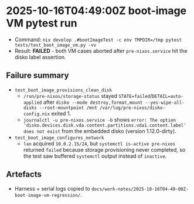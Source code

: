# 2025-10-16T04:49:00Z boot-image VM pytest run

- Command: `nix develop .#bootImageTest -c env TMPDIR=/tmp pytest tests/test_boot_image_vm.py -vv`
- Result: **FAILED** - both VM cases aborted after `pre-nixos.service` hit the disko label assertion.

## Failure summary
- `test_boot_image_provisions_clean_disk`
  - `/run/pre-nixos/storage-status` stayed `STATE=failed`/`DETAIL=auto-applied` after `disko --mode destroy,format,mount --yes-wipe-all-disks --root-mountpoint /mnt /var/log/pre-nixos/disko-config.nix` exited 1.
  - `journalctl -u pre-nixos.service -b` shows `error: The option 'disko.devices.disk.vda.content.partitions.vda1.content.label' does not exist` from the embedded disko (version 1.12.0-dirty).
- `test_boot_image_configures_network`
  - `lan` acquired `10.0.2.15/24`, but `systemctl is-active pre-nixos` returned `failed` because storage provisioning never completed, so the test saw buffered `systemctl` output instead of `inactive`.

## Artefacts
- Harness + serial logs copied to `docs/work-notes/2025-10-16T04-49-00Z-boot-image-vm-regression/`.
